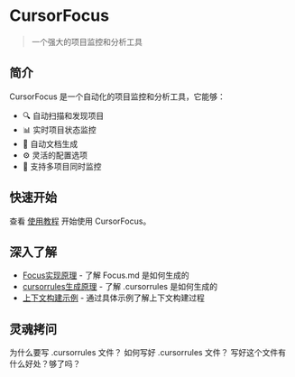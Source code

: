 # CursorFocus

> 一个强大的项目监控和分析工具

## 简介

CursorFocus 是一个自动化的项目监控和分析工具，它能够：

- 🔍 自动扫描和发现项目
- 📊 实时项目状态监控
- 📝 自动文档生成
- ⚙️ 灵活的配置选项
- 🚀 支持多项目同时监控

## 快速开始

查看 [使用教程](USAGE.md) 开始使用 CursorFocus。

## 深入了解

- [Focus实现原理](FOCUS_IMPLEMENTATION.md) - 了解 Focus.md 是如何生成的
- [cursorrules生成原理](CURSORRULES_IMPLEMENTATION.md) - 了解 .cursorrules 是如何生成的
- [上下文构建示例](CONTEXT_BUILDING_EXAMPLE.md) - 通过具体示例了解上下文构建过程 



## 灵魂拷问


为什么要写 .cursorrules 文件？ 如何写好 .cursorrules 文件？ 写好这个文件有什么好处？够了吗？




